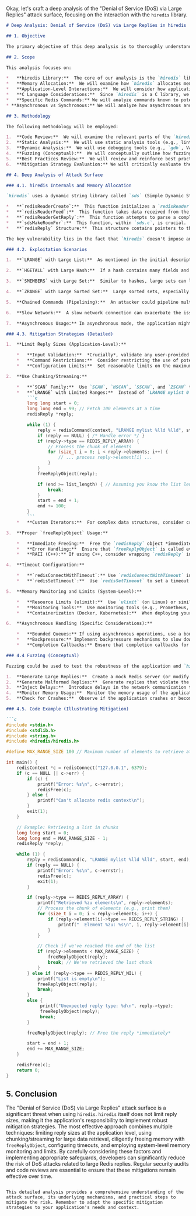Okay, let's craft a deep analysis of the "Denial of Service (DoS) via Large Replies" attack surface, focusing on the interaction with the `hiredis` library.

```markdown
# Deep Analysis: Denial of Service (DoS) via Large Replies in hiredis

## 1. Objective

The primary objective of this deep analysis is to thoroughly understand the mechanics of the "Denial of Service (DoS) via Large Replies" attack surface, specifically how it manifests when using the `hiredis` library to interact with a Redis server.  We aim to identify specific vulnerabilities, potential exploitation scenarios, and effective mitigation strategies beyond the high-level overview.  This analysis will inform development practices and security hardening efforts.

## 2. Scope

This analysis focuses on:

*   **hiredis Library:**  The core of our analysis is the `hiredis` library (C client for Redis) and its handling of Redis replies.  We will not delve into the Redis server's internal workings beyond how it generates responses.
*   **Memory Allocation:**  We will examine how `hiredis` allocates memory for replies and the implications of unbounded or large allocations.
*   **Application-Level Interactions:**  We will consider how application code interacts with `hiredis` and how these interactions can create or mitigate the vulnerability.
*   **C Language Considerations:**  Since `hiredis` is a C library, we will address memory management and potential vulnerabilities related to C programming (e.g., buffer overflows, memory leaks).
*   **Specific Redis Commands:** We will analyze commands known to potentially return large replies, such as `LRANGE`, `HGETALL`, `SMEMBERS`, `ZRANGE`, and others.
* **Asynchronous vs Synchronous:** We will analyze how asynchronous and synchronous usage of `hiredis` can affect this attack surface.

## 3. Methodology

The following methodology will be employed:

1.  **Code Review:**  We will examine the relevant parts of the `hiredis` source code (specifically `read.c`, `sds.c`, and related files) to understand the memory allocation and reply parsing mechanisms.
2.  **Static Analysis:**  We will use static analysis tools (e.g., linters, memory checkers) to identify potential vulnerabilities in example code that uses `hiredis`.
3.  **Dynamic Analysis:**  We will use debugging tools (e.g., `gdb`, Valgrind) to observe the behavior of `hiredis` and application code under various conditions, including large reply scenarios.
4.  **Fuzzing (Conceptual):**  We will conceptually outline how fuzzing could be used to test the resilience of `hiredis` and application code against unexpected or oversized replies.
5.  **Best Practices Review:**  We will review and reinforce best practices for secure coding with `hiredis` and C in general.
6.  **Mitigation Strategy Evaluation:** We will critically evaluate the effectiveness and practicality of proposed mitigation strategies.

## 4. Deep Analysis of Attack Surface

### 4.1. hiredis Internals and Memory Allocation

`hiredis` uses a dynamic string library called `sds` (Simple Dynamic Strings) for handling strings, including Redis replies.  `sds` provides automatic memory management, growing the allocated buffer as needed.  This is generally beneficial, but it's also the core of the vulnerability.

*   **`redisReaderCreate`:**  This function initializes a `redisReader` object, which is responsible for parsing replies.  It allocates an initial buffer.
*   **`redisReaderFeed`:**  This function takes data received from the Redis server and feeds it to the reader.
*   **`redisReaderGetReply`:**  This function attempts to parse a complete reply from the buffered data.  If a complete reply is found, it's returned as a `redisReply` object.
*   **`sdsMakeRoomFor`:**  This function, within `sds.c`, is crucial.  It's called when the current buffer is insufficient to hold the incoming data.  It reallocates the buffer, typically doubling its size.  This is where the unbounded growth can occur.
*   **`redisReply` Structure:**  This structure contains pointers to the reply data (e.g., `str` for string replies, `element` for array replies).  These pointers point to memory within the `sds` buffer.

The key vulnerability lies in the fact that `hiredis` doesn't impose any inherent limits on the size of the `sds` buffer during the reallocation process in `sdsMakeRoomFor`.  An attacker can craft a Redis command that results in a massive reply, causing `sdsMakeRoomFor` to repeatedly double the buffer size until the application runs out of memory.

### 4.2. Exploitation Scenarios

1.  **`LRANGE` with Large List:**  As mentioned in the initial description, an attacker can populate a list with a huge number of elements and then use `LRANGE mylist 0 -1` to request the entire list.

2.  **`HGETALL` with Large Hash:**  If a hash contains many fields and values, `HGETALL` can return a large reply.

3.  **`SMEMBERS` with Large Set:**  Similar to hashes, large sets can lead to large replies with `SMEMBERS`.

4.  **`ZRANGE` with Large Sorted Set:**  Large sorted sets, especially when retrieving a wide range of elements, can trigger large replies.

5.  **Chained Commands (Pipelining):**  An attacker could pipeline multiple commands that individually return moderately sized replies, but collectively result in a large amount of data being buffered by `hiredis` before the application processes any of it.

6.  **Slow Network:**  A slow network connection can exacerbate the issue.  If the application is slow to read data from the socket, `hiredis` might buffer a large amount of data before it can be processed, increasing memory usage.

7.  **Asynchronous Usage:** In asynchronous mode, the application might not be able to keep up with the rate of incoming replies, leading to a buildup of unprocessed replies in memory.  This is particularly dangerous if the application doesn't have a mechanism to limit the number of outstanding asynchronous requests.

### 4.3. Mitigation Strategies (Detailed)

1.  **Limit Reply Sizes (Application-Level):**

    *   **Input Validation:**  *Crucially*, validate any user-provided input that influences Redis commands.  For example, if a user can specify a range for `LRANGE`, strictly limit the maximum range size.  *Never* allow unbounded ranges based on user input.
    *   **Command Restrictions:**  Consider restricting the use of potentially dangerous commands like `HGETALL` or `SMEMBERS` if they are not absolutely necessary.  If they are needed, implement strict size limits.
    *   **Configuration Limits:**  Set reasonable limits on the maximum size of data structures in Redis (e.g., maximum list length, maximum hash size).  This is a defense-in-depth measure.

2.  **Use Chunking/Streaming:**

    *   **`SCAN` Family:**  Use `SCAN`, `HSCAN`, `SSCAN`, and `ZSCAN` to iterate over keys, hash fields, set members, and sorted set members, respectively, in smaller batches.  This avoids loading the entire data structure into memory at once.
    *   **`LRANGE` with Limited Ranges:**  Instead of `LRANGE mylist 0 -1`, use a loop to retrieve the list in chunks:
        ```c
        long long start = 0;
        long long end = 99; // Fetch 100 elements at a time
        redisReply *reply;

        while (1) {
            reply = redisCommand(context, "LRANGE mylist %lld %lld", start, end);
            if (reply == NULL) { /* Handle error */ }
            if (reply->type == REDIS_REPLY_ARRAY) {
                // Process the chunk of elements
                for (size_t i = 0; i < reply->elements; i++) {
                    // ... process reply->element[i] ...
                }
            }
            freeReplyObject(reply);

            if (end >= list_length) { // Assuming you know the list length
                break;
            }
            start = end + 1;
            end += 100;
        }
        ```
    *   **Custom Iterators:**  For complex data structures, consider creating custom iterators that use multiple Redis commands to retrieve data in a controlled manner.

3.  **Proper `freeReplyObject` Usage:**

    *   **Immediate Freeing:**  Free the `redisReply` object *immediately* after you are finished processing it.  Don't hold onto it longer than necessary.
    *   **Error Handling:**  Ensure that `freeReplyObject` is called even in error conditions.  Use `if (reply != NULL)` checks and ensure that all code paths that allocate a `redisReply` also free it.
    *   **RAII (C++):** If using C++, consider wrapping `redisReply` in a smart pointer (e.g., `std::unique_ptr` with a custom deleter) to automatically call `freeReplyObject` when the object goes out of scope. This guarantees freeing even in the presence of exceptions.

4.  **Timeout Configuration:**

    *   **`redisConnectWithTimeout`:** Use `redisConnectWithTimeout` instead of `redisConnect` to set a connection timeout.  This prevents the application from hanging indefinitely if the Redis server is unresponsive.
    *   **`redisSetTimeout`:**  Use `redisSetTimeout` to set a timeout for individual commands.  This prevents the application from waiting indefinitely for a large reply.  If a timeout occurs, `hiredis` will return an error, and you can handle it appropriately (e.g., retry with a smaller request, log an error, etc.).

5.  **Memory Monitoring and Limits (System-Level):**

    *   **Resource Limits (ulimit):**  Use `ulimit` (on Linux) or similar mechanisms on other operating systems to set limits on the amount of memory a process can use.  This can prevent a single runaway process from consuming all available memory.
    *   **Monitoring Tools:**  Use monitoring tools (e.g., Prometheus, Grafana) to track the memory usage of your application.  Set up alerts to notify you if memory usage exceeds a threshold.
    *   **Containerization (Docker, Kubernetes):**  When deploying your application in containers, set memory limits for the containers.  This provides an additional layer of protection.

6.  **Asynchronous Handling (Specific Considerations):**

    *   **Bounded Queues:** If using asynchronous operations, use a bounded queue for pending requests.  This prevents an unbounded number of requests from accumulating in memory.
    *   **Backpressure:** Implement backpressure mechanisms to slow down or reject new requests if the system is overloaded.
    *   **Completion Callbacks:** Ensure that completion callbacks for asynchronous operations are executed promptly and that they free any associated resources (including `redisReply` objects).

### 4.4 Fuzzing (Conceptual)

Fuzzing could be used to test the robustness of the application and `hiredis` against large or malformed replies. A fuzzer could:

1.  **Generate Large Replies:**  Create a mock Redis server (or modify a real Redis server) to generate replies of varying sizes, including extremely large ones.
2.  **Generate Malformed Replies:**  Generate replies that violate the Redis protocol (e.g., incorrect data types, invalid lengths).
3.  **Inject Delays:**  Introduce delays in the network communication to simulate slow connections.
4.  **Monitor Memory Usage:**  Monitor the memory usage of the application while fuzzing to detect excessive memory allocation or leaks.
5.  **Check for Crashes:**  Observe if the application crashes or becomes unresponsive due to the fuzzed input.

### 4.5. Code Example (Illustrating Mitigation)

```c
#include <stdio.h>
#include <stdlib.h>
#include <string.h>
#include <hiredis/hiredis.h>

#define MAX_RANGE_SIZE 100 // Maximum number of elements to retrieve at once

int main() {
    redisContext *c = redisConnect("127.0.0.1", 6379);
    if (c == NULL || c->err) {
        if (c) {
            printf("Error: %s\n", c->errstr);
            redisFree(c);
        } else {
            printf("Can't allocate redis context\n");
        }
        exit(1);
    }

    // Example: Retrieving a list in chunks
    long long start = 0;
    long long end = MAX_RANGE_SIZE - 1;
    redisReply *reply;

    while (1) {
        reply = redisCommand(c, "LRANGE mylist %lld %lld", start, end);
        if (reply == NULL) {
            printf("Error: %s\n", c->errstr);
            redisFree(c);
            exit(1);
        }

        if (reply->type == REDIS_REPLY_ARRAY) {
            printf("Retrieved %zu elements\n", reply->elements);
            // Process the chunk of elements (e.g., print them)
            for (size_t i = 0; i < reply->elements; i++) {
                if (reply->element[i]->type == REDIS_REPLY_STRING) {
                    printf("  Element %zu: %s\n", i, reply->element[i]->str);
                }
            }

            // Check if we've reached the end of the list
            if (reply->elements < MAX_RANGE_SIZE) {
                freeReplyObject(reply);
                break; // We've retrieved the last chunk
            }
        } else if (reply->type == REDIS_REPLY_NIL) {
            printf("List is empty\n");
            freeReplyObject(reply);
            break;
        }
        else {
             printf("Unexpected reply type: %d\n", reply->type);
             freeReplyObject(reply);
             break;
        }

        freeReplyObject(reply); // Free the reply *immediately*

        start = end + 1;
        end += MAX_RANGE_SIZE;
    }

    redisFree(c);
    return 0;
}
```

## 5. Conclusion

The "Denial of Service (DoS) via Large Replies" attack surface is a significant threat when using `hiredis`.  `hiredis` itself does not limit reply sizes, making it the application's responsibility to implement robust mitigation strategies.  The most effective approach combines multiple techniques: limiting reply sizes at the application level, using chunking/streaming for large data retrieval, diligently freeing memory with `freeReplyObject`, configuring timeouts, and employing system-level memory monitoring and limits.  By carefully considering these factors and implementing appropriate safeguards, developers can significantly reduce the risk of DoS attacks related to large Redis replies.  Regular security audits and code reviews are essential to ensure that these mitigations remain effective over time.
```

This detailed analysis provides a comprehensive understanding of the attack surface, its underlying mechanisms, and practical steps to mitigate the risk. Remember to adapt the specific mitigation strategies to your application's needs and context.